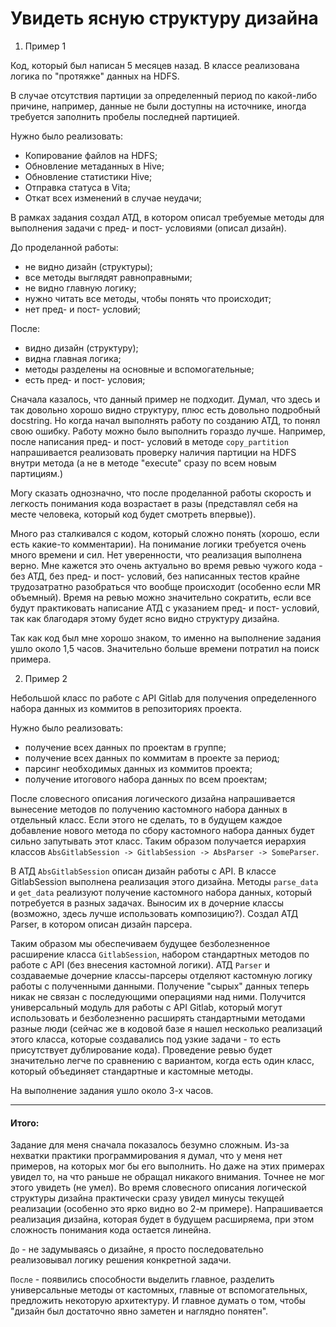 # Увидеть ясную структуру дизайна

1) Пример 1  

Код, который был написан 5 месяцев назад. В классе реализована логика по "протяжке" данных на HDFS.  

В случае отсутствия партиции за определенный период по какой-либо причине, например, данные не были доступны на источнике, иногда требуется заполнить пробелы последней партицией.  

Нужно было реализовать:
- Копирование файлов на HDFS;
- Обновление метаданных в Hive;
- Обновление статистики Hive;
- Отправка статуса в Vita;
- Откат всех изменений в случае неудачи;

В рамках задания создал АТД, в котором описал требуемые методы для выполнения задачи с пред- и пост- условиями (описал дизайн).

До проделанной работы:
- не видно дизайн (структуры);
- все методы выглядят равноправными;
- не видно главную логику;
- нужно читать все методы, чтобы понять что происходит;
- нет пред- и пост- условий;

После: 
- видно дизайн (структуру);
- видна главная логика;
- методы разделены на основные и вспомогательные;
- есть пред- и пост- условия;

Сначала казалось, что данный пример не подходит. Думал, что здесь и так довольно хорошо видно структуру, плюс есть довольно подробный docstring. Но когда начал выполнять работу по созданию АТД, то понял свою ошибку. Работу можно было выполнить гораздо лучше. Например, после написания пред- и пост- условий в методе `copy_partition` напрашивается реализовать проверку наличия партиции на HDFS внутри метода (а не в методе "execute" сразу по всем новым партициям.)

Могу сказать однозначно, что после проделанной работы скорость и легкость понимания кода возрастает в разы (представлял себя на месте человека, который код будет смотреть впервые)). 

Много раз сталкивался с кодом, который сложно понять (хорошо, если есть какие-то комментарии). На понимание логики требуется очень много времени и сил. Нет уверенности, что реализация выполнена верно. Мне кажется это очень актуально во время ревью чужого кода - без АТД, без пред- и пост- условий, без написанных тестов крайне трудозатратно разобраться что вообще происходит (особенно если MR объемный). Время на ревью можно значительно сократить, если все будут практиковать написание АТД с указанием пред- и пост- условий, так как благодаря этому будет ясно видно структуру дизайна.

Так как код был мне хорошо знаком, то именно на выполнение задания ушло около 1,5 часов. Значительно больше времени потратил на поиск примера.

2) Пример 2

Небольшой класс по работе с API Gitlab для получения определенного набора данных из коммитов в репозиториях проекта.

Нужно было реализовать:
- получение всех данных по проектам в группе;
- получение всех данных по коммитам в проекте за период;
- парсинг необходимых данных из коммитов проекта;
- получение итогового набора данных по всем проектам;

После словесного описания логического дизайна напрашивается вынесение методов по получению кастомного набора данных в отдельный класс.
Если этого не сделать, то в будущем каждое добавление нового метода по сбору кастомного набора данных будет сильно запутывать этот класс. Таким образом получается иерархия классов `AbsGitlabSession -> GitlabSession -> AbsParser -> SomeParser`.

В АТД `AbsGitlabSession` описан дизайн работы с API. В классе GitlabSession выполнена реализация этого дизайна. Методы `parse_data` и `get_data` реализуют получение кастомного набора данных, который потребуется в разных задачах. Выносим их в дочерние классы (возможно, здесь лучше использовать композицию?). Создал АТД Parser, в котором описан дизайн парсера.

Таким образом мы обеспечиваем будущее безболезненное расширение класса `GitlabSession`, набором стандартных методов по работе с API (без внесения кастомной логики). АТД `Parser` и создаваемые дочерние классы-парсеры отделяют кастомную логику работы с полученными данными. Получение "сырых" данных теперь никак не связан с последующими операциями над ними. Получится универсальный модуль для работы с API Gitlab, который могут использовать и безболезненно расширять стандартными методами разные люди (сейчас же в кодовой базе я нашел несколько реализаций этого класса, которые создавались под узкие задачи - то есть присутствует дублирование кода). Проведение ревью будет значительно легче по сравнению с вариантом, когда есть один класс, который объединяет стандартные и кастомные методы.

На выполнение задания ушло около 3-х часов.

---
#### Итого:  
Задание для меня сначала показалось безумно сложным. Из-за нехватки практики программирования я думал, что у меня нет примеров, на которых мог бы его выполнить. Но даже на этих примерах увидел то, на что раньше не обращал никакого внимания. Точнее не мог этого увидеть (не умел). Во время словесного описания логической структуры дизайна практически сразу увидел минусы текущей реализации (особенно это ярко видно во 2-м примере). Напрашивается реализация дизайна, которая будет в будущем расширяема, при этом сложность понимания кода остается линейна.  

`До` - не задумываясь о дизайне, я просто последовательно реализовывал логику решения конкретной задачи.  

`После` - появились способности выделить главное, разделить универсальные методы от кастомных, главные от вспомогательных, предложить некоторую архитектуру. И главное думать о том, чтобы "дизайн был достаточно явно заметен и наглядно понятен".
